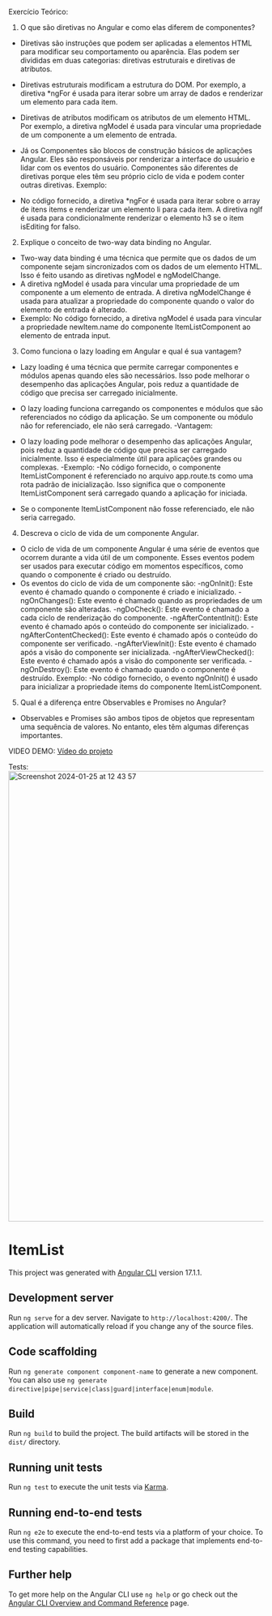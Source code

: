 Exercício Teórico:

1. O que são diretivas no Angular e como elas diferem de componentes?
- Diretivas são instruções que podem ser aplicadas a elementos HTML para modificar seu comportamento ou aparência. Elas podem ser divididas em duas categorias: diretivas estruturais e diretivas de atributos.
- Diretivas estruturais modificam a estrutura do DOM. Por exemplo, a diretiva *ngFor é usada para iterar sobre um array de dados e renderizar um elemento para cada item.
- Diretivas de atributos modificam os atributos de um elemento HTML. Por exemplo, a diretiva ngModel é usada para vincular uma propriedade de um componente a um elemento de entrada.

 - Já os Componentes são blocos de construção básicos de aplicações Angular. Eles são responsáveis por renderizar a interface do usuário e lidar com os eventos do usuário. Componentes são diferentes de diretivas porque eles têm seu próprio ciclo de vida e podem conter outras diretivas.
Exemplo:
- No código fornecido, a diretiva *ngFor é usada para iterar sobre o array de itens items e renderizar um elemento li para cada item. A diretiva ngIf é usada para condicionalmente renderizar o elemento h3 se o item isEditing for falso.

2. Explique o conceito de two-way data binding no Angular.
- Two-way data binding é uma técnica que permite que os dados de um componente sejam sincronizados com os dados de um elemento HTML. Isso é feito usando as diretivas ngModel e ngModelChange.
- A diretiva ngModel é usada para vincular uma propriedade de um componente a um elemento de entrada. A diretiva ngModelChange é usada para atualizar a propriedade do componente quando o valor do elemento de entrada é alterado.
- Exemplo:
No código fornecido, a diretiva ngModel é usada para vincular a propriedade newItem.name do componente ItemListComponent ao elemento de entrada input.

3. Como funciona o lazy loading em Angular e qual é sua vantagem?
- Lazy loading é uma técnica que permite carregar componentes e módulos apenas quando eles são necessários. Isso pode melhorar o desempenho das aplicações Angular, pois reduz a quantidade de código que precisa ser carregado inicialmente.

- O lazy loading funciona carregando os componentes e módulos que são referenciados no código da aplicação. Se um componente ou módulo não for referenciado, ele não será carregado.
-Vantagem:
- O lazy loading pode melhorar o desempenho das aplicações Angular, pois reduz a quantidade de código que precisa ser carregado inicialmente. Isso é especialmente útil para aplicações grandes ou complexas.
-Exemplo:
-No código fornecido, o componente ItemListComponent é referenciado no arquivo app.route.ts como uma rota padrão de inicialização. Isso significa que o componente ItemListComponent será carregado quando a aplicação for iniciada.
- Se o componente ItemListComponent não fosse referenciado, ele não seria carregado.

4. Descreva o ciclo de vida de um componente Angular.
- O ciclo de vida de um componente Angular é uma série de eventos que ocorrem durante a vida útil de um componente. Esses eventos podem ser usados para executar código em momentos específicos, como quando o componente é criado ou destruído.
- Os eventos do ciclo de vida de um componente são:
-ngOnInit(): Este evento é chamado quando o componente é criado e inicializado.
-ngOnChanges(): Este evento é chamado quando as propriedades de um componente são alteradas.
-ngDoCheck(): Este evento é chamado a cada ciclo de renderização do componente.
-ngAfterContentInit(): Este evento é chamado após o conteúdo do componente ser inicializado.
-ngAfterContentChecked(): Este evento é chamado após o conteúdo do componente ser verificado.
-ngAfterViewInit(): Este evento é chamado após a visão do componente ser inicializada.
-ngAfterViewChecked(): Este evento é chamado após a visão do componente ser verificada.
-ngOnDestroy(): Este evento é chamado quando o componente é destruído.
Exemplo:
-No código fornecido, o evento ngOnInit() é usado para inicializar a propriedade items do componente ItemListComponent.

5. Qual é a diferença entre Observables e Promises no Angular?
- Observables e Promises são ambos tipos de objetos que representam uma sequência de valores. No entanto, eles têm algumas diferenças importantes.

VIDEO DEMO:
[Vídeo do projeto](https://vimeo.com/906411980?share=copy)

Tests:
<img width="889" alt="Screenshot 2024-01-25 at 12 43 57" src="https://github.com/rdiegoss/angular_itemList/assets/10976074/a04ae1a5-8cd3-4c7a-9f92-6f7fd1be5dc5">

# ItemList

This project was generated with [Angular CLI](https://github.com/angular/angular-cli) version 17.1.1.

## Development server

Run `ng serve` for a dev server. Navigate to `http://localhost:4200/`. The application will automatically reload if you change any of the source files.

## Code scaffolding

Run `ng generate component component-name` to generate a new component. You can also use `ng generate directive|pipe|service|class|guard|interface|enum|module`.

## Build

Run `ng build` to build the project. The build artifacts will be stored in the `dist/` directory.

## Running unit tests

Run `ng test` to execute the unit tests via [Karma](https://karma-runner.github.io).

## Running end-to-end tests

Run `ng e2e` to execute the end-to-end tests via a platform of your choice. To use this command, you need to first add a package that implements end-to-end testing capabilities.

## Further help

To get more help on the Angular CLI use `ng help` or go check out the [Angular CLI Overview and Command Reference](https://angular.io/cli) page.
